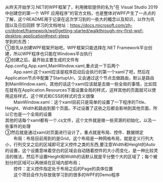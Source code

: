 从昨天开始学习.NET的WPF框架了，利用微软提供的名为"在 Visual Studio 2019 中创建您的第一个 WPF 应用程序"的官方文档，也是整体对WPF产生了一点点的了解，这个README用于记录在这次学习到的一些大的概念以及知识，以作为巩固以及日后回顾
学习的文档地址：https://docs.microsoft.com/zh-cn/dotnet/framework/wpf/getting-started/walkthrough-my-first-wpf-desktop-application#next-steps<br>
学到的东西：<br>
①首先从创建WPF框架开始吧，WPF框架只能选择在.NET Framework平台创建，所以WPF程序也只能在Windows平台执行<br>
②创建之后，最开始主要生成的文件有App.config,App.xaml,MainWindow.xaml,重点说一下后两个<br>
&emsp;&emsp;App.xaml:这个xaml应该是程序启动后会执行的第一个xaml了吧，然后在Application节点中配置了StartupUri，又会通过这个节点去做路由，默认是路由到MainWindow.xaml，其他的话这个xaml应该就是去做一些全局的事情，比如现在就有在Application.Resources下面设置全局的样式，这样其他的页面就可以使用这些样式，这个样式和CSS的样式的含义很像<br>
&emsp;&emsp;MainWindow.xaml：这个xaml目前只是简单的设置了一下程序的Title、Height、Width和路由到那个页面。不过设置了这些之后都会影响到其他页面，所以它也是一个全局的设置<br>
其他的话每个xaml都有一个.cs文件，这个文件就是做一些资源的初始化，以及一些事件的处理<br>
③然后就是通过xaml对页面进行设计了，重点就是布局、控件、数据绑定<br>
&emsp;&emsp;布局：布局目前用到的是Grid，这个布局是一种网格布局，就是定义行列大小，行列交叉之后的区域即可定义控件之类的东西,要注意Width和Height的Auto的设置，这个设置意味着空白的区域会自动随着控件的大小而变化，是一种比较灵活的做法，然后不设置Height和Width的话默认就是平分整个大的区域了；每个被划分的区域可以再继续在区域内部布局；<br>
&emsp;&emsp;控件：定义控件指定处于布局之后的Page的具体位置<br>
&emsp;&emsp;这个项目会作为存放我学习到的很多的WPF的Demo程序
